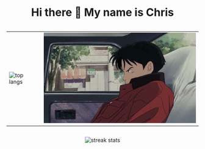 <h1 align="center">Hi there 👋 My name is Chris</h1>

<div align="center" style="display: flex; justify-content: center;">

<table>
  <tr>
    <td>
      <img src="https://kucielstats.vercel.app/api/top-langs/?username=KucielKrzysztof&layout=compact&theme=dracula" alt="top langs" style="width: 400px;">
    </td>
    <td>
      <img src="assets/car.gif" style="width: 400px;">
    </td>
  </tr>
</table>
</div>

<p align="center">
<img src="https://streak-stats.demolab.com/?user=KucielKrzysztof&theme=dracula" alt="streak stats">
</p>
<!--
HEYYY!!! not cool dude, don't look in the comments
I code with:

Here are some ideas to get you started:

- 🔭 I’m currently working on ...
- 🌱 I’m currently learning ...
- 👯 I’m looking to collaborate on ...
- 🤔 I’m looking for help with ...
- 💬 Ask me about ...
- 📫 How to reach me: ...
- 😄 Pronouns: ...
- ⚡ Fun fact: ...
  -->

```text
ADD

```
